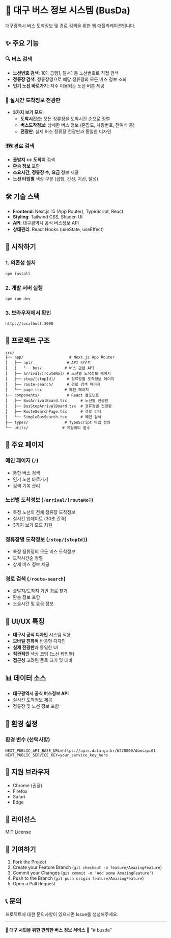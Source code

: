 # 🚌 대구 버스 정보 시스템 (BusDa)

대구광역시 버스 도착정보 및 경로 검색을 위한 웹 애플리케이션입니다.

## ✨ 주요 기능

### 🔍 버스 검색
- **노선번호 검색**: 101, 급행1, 달서1 등 노선번호로 직접 검색
- **정류장 검색**: 정류장명으로 해당 정류장의 모든 버스 정보 조회
- **인기 노선 바로가기**: 자주 이용되는 노선 버튼 제공

### 📱 실시간 도착정보 전광판
- **3가지 보기 모드**:
  - **도착시간순**: 모든 정류장을 도착시간 순으로 정렬
  - **버스도착정보**: 상세한 버스 정보 (혼잡도, 차량번호, 잔여석 등)
  - **전광판**: 실제 버스 정류장 전광판과 동일한 디자인

### 🗺️ 경로 검색
- **출발지 ↔ 도착지** 검색
- **환승 정보** 포함
- **소요시간, 정류장 수, 요금** 정보 제공
- **노선 타입별** 색상 구분 (급행, 간선, 지선, 달성)

## 🛠️ 기술 스택

- **Frontend**: Next.js 15 (App Router), TypeScript, React
- **Styling**: Tailwind CSS, Shadcn UI
- **API**: 대구광역시 공식 버스정보 API
- **상태관리**: React Hooks (useState, useEffect)

## 🚀 시작하기

### 1. 의존성 설치
```bash
npm install
```

### 2. 개발 서버 실행
```bash
npm run dev
```

### 3. 브라우저에서 확인
```
http://localhost:3000
```

## 📂 프로젝트 구조

```
src/
├── app/                    # Next.js App Router
│   ├── api/               # API 라우트
│   │   └── bus/          # 버스 관련 API
│   ├── arrival/[routeNo]/ # 노선별 도착정보 페이지
│   ├── stop/[stopId]/     # 정류장별 도착정보 페이지
│   ├── route-search/      # 경로 검색 페이지
│   └── page.tsx          # 메인 페이지
├── components/            # React 컴포넌트
│   ├── BusArrivalBoard.tsx      # 노선별 전광판
│   ├── BusStopArrivalBoard.tsx  # 정류장별 전광판
│   ├── RouteSearchPage.tsx      # 경로 검색
│   └── SimpleBusSearch.tsx      # 메인 검색
├── types/                # TypeScript 타입 정의
└── utils/               # 유틸리티 함수
```

## 🌟 주요 페이지

### 메인 페이지 (`/`)
- 통합 버스 검색
- 인기 노선 바로가기
- 검색 기록 관리

### 노선별 도착정보 (`/arrival/[routeNo]`)
- 특정 노선의 전체 정류장 도착정보
- 실시간 업데이트 (30초 간격)
- 3가지 보기 모드 지원

### 정류장별 도착정보 (`/stop/[stopId]`)
- 특정 정류장의 모든 버스 도착정보
- 도착시간순 정렬
- 상세 버스 정보 제공

### 경로 검색 (`/route-search`)
- 출발지/도착지 기반 경로 찾기
- 환승 정보 포함
- 소요시간 및 요금 정보

## 🎨 UI/UX 특징

- **대구시 공식 디자인** 시스템 적용
- **모바일 친화적** 반응형 디자인
- **실제 전광판**과 동일한 UI
- **직관적인** 색상 코딩 (노선 타입별)
- **접근성** 고려된 폰트 크기 및 대비

## 📊 데이터 소스

- **대구광역시 공식 버스정보 API**
- 실시간 도착정보 제공
- 정류장 및 노선 정보 포함

## 🔧 환경 설정

### 환경 변수 (선택사항)
```env
NEXT_PUBLIC_API_BASE_URL=https://apis.data.go.kr/6270000/dbmsapi01
NEXT_PUBLIC_SERVICE_KEY=your_service_key_here
```

## 📱 지원 브라우저

- Chrome (권장)
- Firefox
- Safari
- Edge

## 📄 라이선스

MIT License

## 👥 기여하기

1. Fork the Project
2. Create your Feature Branch (`git checkout -b feature/AmazingFeature`)
3. Commit your Changes (`git commit -m 'Add some AmazingFeature'`)
4. Push to the Branch (`git push origin feature/AmazingFeature`)
5. Open a Pull Request

## 📞 문의

프로젝트에 대한 문의사항이 있으시면 Issue를 생성해주세요.

---

**🚌 대구 시민을 위한 편리한 버스 정보 서비스** 🌟
"# busda"  
